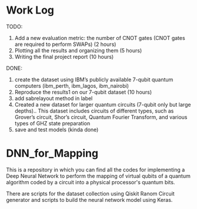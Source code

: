 # Work Log
TODO:
1. Add a new evaluation metric: the number of CNOT gates (CNOT gates are required to
perform SWAPs) (2 hours)
2. Plotting all the results and organizing them (5 hours)
3. Writing the final project report (10 hours)

DONE:
1. create the dataset using IBM’s publicly available 7-qubit quantum computers (ibm_perth, ibm_lagos, ibm_nairobi)
2. Reproduce the results1 on our 7-qubit dataset (10 hours)
3. add sabrelayout method in label
4. Created a new dataset for larger quantum circuits (7-qubit only but large depths).. This dataset includes circuits of different types,
such as Grover’s circuit, Shor’s circuit, Quantum Fourier Transform, and various types of GHZ state preparation 
5. save and test models (kinda done)

# DNN_for_Mapping
This is a repository in which you can find all the codes for implementing a Deep Neural Network to perform the mapping of virtual qubits 
of a quantum algorithm coded by a circuit into a physical processor's quantum bits. 

There are scripts for the dataset collection using Qiskit Ranom Circuit generator and scripts to build the neural network model using Keras. 
